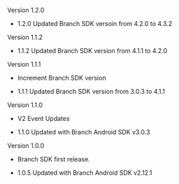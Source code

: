 Version 1.2.0

- 1.2.0 Updated Branch SDK versoin from 4.2.0 to 4.3.2

Version 1.1.2

- 1.1.2 Updated Branch SDK version from 4.1.1 to 4.2.0

Version 1.1.1

  * Increment Branch SDK version

- 1.1.1 Updated Branch SDK version from 3.0.3 to 4.1.1

Version 1.1.0

  * V2 Event Updates
  
- 1.1.0 Updated with Branch Android SDK v3.0.3


Version 1.0.0

  * Branch SDK first release.
  
- 1.0.5 Updated with Branch Android SDK v2.12.1
